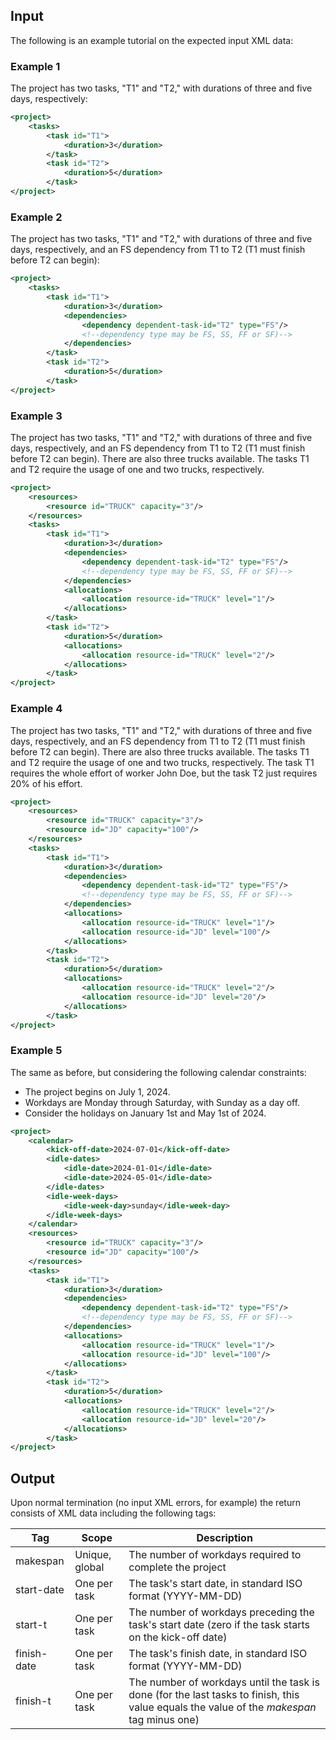## Input
The following is an example tutorial on the expected input XML data:

### Example 1
The project has two tasks, "T1" and "T2," with durations of three and five days, respectively:

```xml
<project>
    <tasks>
        <task id="T1">
            <duration>3</duration>
        </task>
        <task id="T2">
            <duration>5</duration>
        </task>
</project>
```
### Example 2
The project has two tasks, "T1" and "T2," with durations of three and five days, respectively, and an FS dependency from T1 to T2 (T1 must finish before T2 can begin):

```xml
<project>
    <tasks>
        <task id="T1">
            <duration>3</duration>
            <dependencies>
                <dependency dependent-task-id="T2" type="FS"/>
                <!--dependency type may be FS, SS, FF or SF)-->
            </dependencies>
        </task>
        <task id="T2">
            <duration>5</duration>
        </task>
</project>
```
### Example 3
The project has two tasks, "T1" and "T2," with durations of three and five days, respectively, and an FS dependency from T1 to T2 (T1 must finish before T2 can begin). There are also three trucks available.  The tasks T1 and T2 require the usage of one and two trucks, respectively.

```xml
<project>
    <resources>
        <resource id="TRUCK" capacity="3"/>
    </resources>
    <tasks>
        <task id="T1">
            <duration>3</duration>
            <dependencies>
                <dependency dependent-task-id="T2" type="FS"/>
                <!--dependency type may be FS, SS, FF or SF)-->
            </dependencies>
            <allocations>
                <allocation resource-id="TRUCK" level="1"/>
            </allocations>
        </task>
        <task id="T2">
            <duration>5</duration>
            <allocations>
                <allocation resource-id="TRUCK" level="2"/>
            </allocations>
        </task>
</project>
```
### Example 4
The project has two tasks, "T1" and "T2," with durations of three and five days, respectively, and an FS dependency from T1 to T2 (T1 must finish before T2 can begin). There are also three trucks available.  The tasks T1 and T2 require the usage of one and two trucks, respectively. The task T1 requires the whole effort of worker John Doe, but the task T2 just requires 20% of his effort.
```xml
<project>
    <resources>
        <resource id="TRUCK" capacity="3"/>
        <resource id="JD" capacity="100"/>
    </resources>
    <tasks>
        <task id="T1">
            <duration>3</duration>
            <dependencies>
                <dependency dependent-task-id="T2" type="FS"/>
                <!--dependency type may be FS, SS, FF or SF)-->
            </dependencies>
            <allocations>
                <allocation resource-id="TRUCK" level="1"/>
                <allocation resource-id="JD" level="100"/>
            </allocations>
        </task>
        <task id="T2">
            <duration>5</duration>
            <allocations>
                <allocation resource-id="TRUCK" level="2"/>
                <allocation resource-id="JD" level="20"/>
            </allocations>
        </task>
</project>
```
### Example 5
The same as before, but considering the following calendar constraints:

- The project begins on July 1, 2024.
- Workdays are Monday through Saturday, with Sunday as a day off.
- Consider the holidays on January 1st and May 1st of 2024.
```xml
<project>
    <calendar>
        <kick-off-date>2024-07-01</kick-off-date>
        <idle-dates>
            <idle-date>2024-01-01</idle-date>
            <idle-date>2024-05-01</idle-date>
        </idle-dates>
        <idle-week-days>
            <idle-week-day>sunday</idle-week-day>
        </idle-week-days>
    </calendar>
    <resources>
        <resource id="TRUCK" capacity="3"/>
        <resource id="JD" capacity="100"/>
    </resources>
    <tasks>
        <task id="T1">
            <duration>3</duration>
            <dependencies>
                <dependency dependent-task-id="T2" type="FS"/>
                <!--dependency type may be FS, SS, FF or SF)-->
            </dependencies>
            <allocations>
                <allocation resource-id="TRUCK" level="1"/>
                <allocation resource-id="JD" level="100"/>
            </allocations>
        </task>
        <task id="T2">
            <duration>5</duration>
            <allocations>
                <allocation resource-id="TRUCK" level="2"/>
                <allocation resource-id="JD" level="20"/>
            </allocations>
        </task>
</project>
```
## Output
Upon normal termination (no input XML errors, for example) the return consists of XML data including the following tags:

|Tag|Scope|Description|
|--|--|--|
|makespan|Unique, global|The number of workdays required to complete the project|
|start-date|One per task|The task's start date, in standard ISO format (YYYY-MM-DD)|
|start-t|One per task|The number of workdays preceding the task's start date (zero if the task starts on the kick-off date)|
|finish-date|One per task|The task's finish date, in standard ISO format (YYYY-MM-DD)|
|finish-t|One per task|The number of workdays until the task is done (for the last tasks to finish, this value equals the value of the *makespan* tag minus one)|
